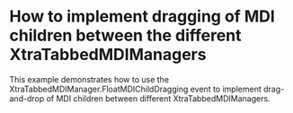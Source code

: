 # How to implement dragging of MDI children between the different XtraTabbedMDIManagers


<p>This example demonstrates how to use the XtraTabbedMDIManager.FloatMDIChildDragging event to implement drag-and-drop of MDI children between different XtraTabbedMDIManagers.</p>

<br/>


